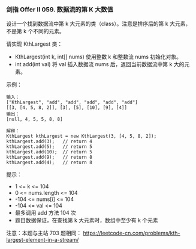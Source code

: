 ### 剑指 Offer II 059. 数据流的第 K 大数值
设计一个找到数据流中第 k 大元素的类（class）。注意是排序后的第 k 大元素，不是第 k 个不同的元素。

请实现 KthLargest 类：

* KthLargest(int k, int[] nums) 使用整数 k 和整数流 nums 初始化对象。
* int add(int val) 将 val 插入数据流 nums 后，返回当前数据流中第 k 大的元素。



示例：

	输入：
	["KthLargest", "add", "add", "add", "add", "add"]
	[[3, [4, 5, 8, 2]], [3], [5], [10], [9], [4]]
	输出：
	[null, 4, 5, 5, 8, 8]

	解释：
	KthLargest kthLargest = new KthLargest(3, [4, 5, 8, 2]);
	kthLargest.add(3);   // return 4
	kthLargest.add(5);   // return 5
	kthLargest.add(10);  // return 5
	kthLargest.add(9);   // return 8
	kthLargest.add(4);   // return 8



提示：

* 1 <= k <= 104
* 0 <= nums.length <= 104
* -104 <= nums[i] <= 104
* -104 <= val <= 104
* 最多调用 add 方法 104 次
* 题目数据保证，在查找第 k 大元素时，数组中至少有 k 个元素



注意：本题与主站 703 题相同： https://leetcode-cn.com/problems/kth-largest-element-in-a-stream/

